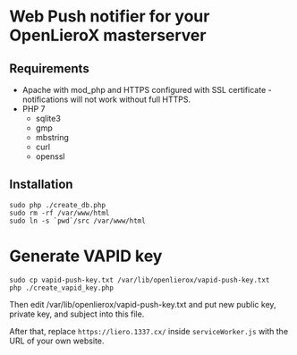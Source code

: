 # Web Push notifier for your OpenLieroX masterserver

## Requirements
- Apache with mod_php and HTTPS configured with SSL certificate - notifications will not work without full HTTPS.
- PHP 7
    - sqlite3
    - gmp
    - mbstring
    - curl
    - openssl

## Installation

    sudo php ./create_db.php
    sudo rm -rf /var/www/html
    sudo ln -s `pwd`/src /var/www/html

# Generate VAPID key

    sudo cp vapid-push-key.txt /var/lib/openlierox/vapid-push-key.txt
    php ./create_vapid_key.php

Then edit /var/lib/openlierox/vapid-push-key.txt and put new public key, private key, and subject into this file.

After that, replace `https://liero.1337.cx/` inside `serviceWorker.js` with the URL of your own website.

